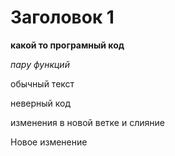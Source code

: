# Заголовок 1

**какой то програмный код**

*пару функций*

обычный текст

неверный код

изменения в новой ветке и слияние

Новое изменение
